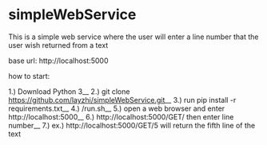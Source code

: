 # simpleWebService

This is a simple web service where the user will enter a line number that the user wish returned from a text

base url: http://localhost:5000

how to start:

1.) Download Python 3__
2.) git clone https://github.com/layzhi/simpleWebService.git__
3.) run pip install -r requirements.txt__
4.) /run.sh__
5.) open a web browser and enter http://localhost:5000__
6.) http://localhost:5000/GET/ then enter line number__
7.) ex.) http://localhost:5000/GET/5 will return the fifth line of the text


